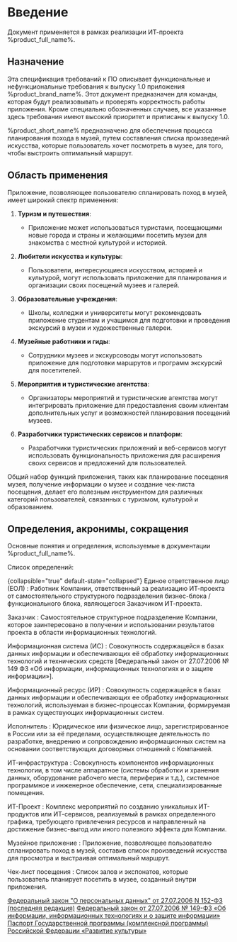 # Введение

Документ применяется в рамках реализации ИТ-проекта %product_full_name%.

## Назначение

Эта спецификация требований к ПО описывает функциональные и нефункциональные требования к выпуску 1.0 приложения %product_brand_name%. 
Этот документ предназначен для команды, которая будут реализовывать и проверять корректность работы приложения. 
Кроме специально обозначенных случаев, все указанные здесь требования имеют высокий приоритет и приписаны к выпуску 1.0.

%product_short_name% предназначено для обеспечения процесса планирования похода в музей,
путем составления списка произведений искусства, которые пользователь хочет посмотреть в музее, для того,
чтобы выстроить оптимальный маршрут.

## Область применения

Приложение, позволяющее пользователю спланировать поход в музей, имеет широкий спектр применения:

1. **Туризм и путешествия**:
    - Приложение может использоваться туристами, посещающими новые города и страны и желающими посетить музеи для знакомства с местной культурой и историей.

2. **Любители искусства и культуры**:
    - Пользователи, интересующиеся искусством, историей и культурой, могут использовать приложение для планирования и организации своих посещений музеев и галерей.

3. **Образовательные учреждения**:
    - Школы, колледжи и университеты могут рекомендовать приложение студентам и учащимся для подготовки и проведения экскурсий в музеи и художественные галереи.

4. **Музейные работники и гиды**:
    - Сотрудники музеев и экскурсоводы могут использовать приложение для подготовки маршрутов и программ экскурсий для посетителей.

5. **Мероприятия и туристические агентства**:
    - Организаторы мероприятий и туристические агентства могут интегрировать приложение для предоставления своим клиентам дополнительных услуг и возможностей планирования посещений музеев.

6. **Разработчики туристических сервисов и платформ**:
    - Разработчики туристических приложений и веб-сервисов могут использовать функциональность приложения для расширения своих сервисов и предложений для пользователей.

Общий набор функций приложения, таких как планирование посещения музея, получение информации о музее и создание чек-листа посещения,
делает его полезным инструментом для различных категорий пользователей, связанных с туризмом, культурой и образованием.

## Определения, акронимы, сокращения

Основные понятия и определения, используемые в документации %product_full_name%.

Список определений:

{collapsible="true" default-state="collapsed"}
Единое ответственное лицо (ЕОЛ)
: Работник Компании, ответственный за реализацию ИТ-проекта от самостоятельного структурного подразделения
бизнес-блока / функционального блока, являющегося Заказчиком ИТ-проекта.

Заказчик
: Самостоятельное структурное подразделение Компании, которое заинтересовано в получении
и использовании результатов проекта в области информационных технологий.

Информационная система (ИС)
: Совокупность содержащейся в базах данных информации и обеспечивающих её обработку
информационных технологий и технических средств
[Федеральный закон от 27.07.2006 № 149 ФЗ «Об информации, информационных технологиях и о защите информации»].

Информационный ресурс (ИР)
: Совокупность содержащейся в базах данных информации и обеспечивающих ее обработку
информационных технологий, используемая в бизнес-процессах Компании,
формируемая в рамках существующих информационных систем.

Исполнитель
: Юридическое или физическое лицо, зарегистрированное в России или за её пределами,
осуществляющее деятельность по разработке, внедрению и сопровождению
информационных систем на основании соответствующих договорных отношений с Компанией.

ИТ-инфраструктура
: Совокупность компонентов информационных технологии, в том числе аппаратное
(системы обработки и хранения данных, оборудование рабочего места, периферия и т.д.),
системное программное и инженерное обеспечение, сети, специализированные помещения.

ИТ-Проект
: Комплекс мероприятий по созданию уникальных ИТ-продуктов или ИТ-сервисов,
реализуемый в рамках определенного графика, требующего привлечения ресурсов и направленный
на достижение бизнес-выгод или иного полезного эффекта для Компании.

Музейное приложение
: Приложение, позволяющее пользователю спланировать поход в музей, составив список произведений искусства для просмотра и выстраивая оптимальный маршрут.

Чек-лист посещения
: Список залов и экспонатов, которые пользователь планирует посетить в музее, созданный внутри приложения.

<seealso>
<category ref="related">
       <a href="https://www.consultant.ru/document/cons_doc_LAW_61801/" target="_blank">Федеральный закон "О персональных данных" от 27.07.2006 N 152-ФЗ (последняя редакция)</a>
       <a href="https://www.consultant.ru/document/cons_doc_LAW_61798/" target="_blank">Федеральный закон от 27.07.2006 № 149-ФЗ «Об информации, информационных технологиях и о защите информации»</a>
       <a href="https://culture.gov.ru/documents/pasport-gosudarstvennoy-programmy-kompleksnoy-programmy-rossiyskoy-federatsii19032024/" target="_blank">Паспорт Государственной программы (комплексной программы) Российской Федерации «Развитие культуры»</a>        
</category>
</seealso>
